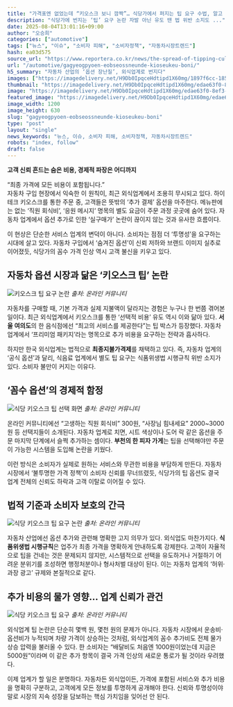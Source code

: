 ```yaml
---
title: "가격표엔 없었는데 “키오스크 보니 깜짝”… 식당가에서 퍼지는 팁 요구 수법, 알고 보니 불법이라고?"
description: "식당가에 번지는 ‘팁’ 요구 논란 자발 아닌 유도 땐 법 위반 소지도 ..."
date: 2025-08-04T13:01:16+09:00
author: "오승희"
categories: ["automotive"]
tags: ["뉴스", "이슈", "소비자 피해", "소비자정책", "자동차시장트렌드"]
hash: ea03d575
source_url: "https://www.reportera.co.kr/news/the-spread-of-tipping-culture-in-domestic-restaurants/"
url: "/automotive/gagyeogpyoen-eobseossneunde-kioseukeu-boni/"
h5_summary: "자동차 산업의 ‘옵션 장난질’, 외식업계로 번지다"
images: ["https://imagedelivery.net/H9Db0IpqceHdtipd1X60mg/1897f6cc-185b-4d96-36a2-5ecb14a2a100/public", "https://imagedelivery.net/H9Db0IpqceHdtipd1X60mg/3ebbc59e-edf2-4453-916f-55d540071700/public", "https://imagedelivery.net/H9Db0IpqceHdtipd1X60mg/edae63f0-8ef3-4a06-b338-c3074a771700/public", "https://imagedelivery.net/H9Db0IpqceHdtipd1X60mg/c3f933ef-ccc6-44fc-5678-fbee170ee900/public", "https://imagedelivery.net/H9Db0IpqceHdtipd1X60mg/2231f791-9e91-4f31-0b78-833c5848d700/public"]
thumbnail: "https://imagedelivery.net/H9Db0IpqceHdtipd1X60mg/edae63f0-8ef3-4a06-b338-c3074a771700/public"
image: "https://imagedelivery.net/H9Db0IpqceHdtipd1X60mg/edae63f0-8ef3-4a06-b338-c3074a771700/public"
featured_image: "https://imagedelivery.net/H9Db0IpqceHdtipd1X60mg/edae63f0-8ef3-4a06-b338-c3074a771700/public"
image_width: 1200
image_height: 630
slug: "gagyeogpyoen-eobseossneunde-kioseukeu-boni"
type: "post"
layout: "single"
news_keywords: "뉴스, 이슈, 소비자 피해, 소비자정책, 자동차시장트렌드"
robots: "index, follow"
draft: false
---
```


**고객 신뢰 흔드는 숨은 비용, 경제적 파장은 어디까지**

  
“최종 가격에 모든 비용이 포함됩니다.”  
자동차 구입 현장에서 익숙한 이 원칙이, 최근 외식업계에서 조용히 무시되고 있다. 하이테크 키오스크를 통한 주문 중, 고객들은 뜻밖의 ‘추가 결제’ 옵션을 마주한다. 메뉴판에는 없는 ‘직원 회식비’, ‘응원 메시지’ 명목의 별도 요금이 주문 과정 곳곳에 숨어 있다. 자동차 업계에서 옵션 추가로 인한 ‘실구매가’ 논란이 끊이지 않는 것과 유사한 흐름이다.

이 현상은 단순한 서비스 업계의 변덕이 아니다. 소비자는 점점 더 ‘투명성’을 요구하는 시대에 살고 있다. 자동차 구입에서 ‘숨겨진 옵션’이 신뢰 저하와 브랜드 이미지 실추로 이어졌듯, 식당가의 꼼수 가격 인상 역시 고객 불신을 키우고 있다.

  
## 자동차 옵션 시장과 닮은 ‘키오스크 팁’ 논란

![키오스크 팁 요구 논란](https://imagedelivery.net/H9Db0IpqceHdtipd1X60mg/3ebbc59e-edf2-4453-916f-55d540071700/public)
*출처: 온라인 커뮤니티*


자동차를 구매할 때, 기본 가격과 실제 지불액이 달라지는 경험은 누구나 한 번쯤 겪어본 일이다. 최근 외식업계에서 키오스크를 통한 ‘선택적 비용’ 유도 역시 이와 닮아 있다. **서울 여의도**의 한 음식점에선 “최고의 서비스를 제공한다”는 팁 박스가 등장했다. 자동차 업계에서 ‘프리미엄 패키지’라는 명목으로 추가 비용을 요구하는 전략과 흡사하다.

하지만 한국 외식업계는 법적으로 **최종지불가격제**를 채택하고 있다. 즉, 자동차 업계의 ‘공식 옵션’과 달리, 식음료 업계에서 별도 팁 요구는 식품위생법 시행규칙 위반 소지가 있다. 소비자 불만이 커지는 이유다.

  
## ‘꼼수 옵션’의 경제적 함정

![식당 키오스크 팁 선택 화면](https://imagedelivery.net/H9Db0IpqceHdtipd1X60mg/1897f6cc-185b-4d96-36a2-5ecb14a2a100/public)
*출처: 온라인 커뮤니티*


온라인 커뮤니티에선 “고생하는 직원 회식비” 300원, “사장님 힘내세요” 2000~3000원 등 선택지들이 소개된다. 자동차 업계로 치면, 시트 색상이나 도어 락 같은 옵션을 주문 마지막 단계에서 슬쩍 추가하는 셈이다. **부천의 한 피자 가게**는 팁을 선택해야만 주문이 가능한 시스템을 도입해 논란을 키웠다.

이런 방식은 소비자가 실제로 원하는 서비스와 무관한 비용을 부담하게 만든다. 자동차 시장에서 ‘불투명한 가격 정책’이 소비자 신뢰를 무너뜨렸듯, 식당가의 팁 옵션도 결국 업계 전체의 신뢰도 하락과 고객 이탈로 이어질 수 있다.

  
## 법적 기준과 소비자 보호의 간극

![식당 키오스크 팁 요구 논란](https://imagedelivery.net/H9Db0IpqceHdtipd1X60mg/2231f791-9e91-4f31-0b78-833c5848d700/public)
*출처: 온라인 커뮤니티*


자동차 산업에선 옵션 추가와 관련해 명확한 고지 의무가 있다. 외식업도 마찬가지다. **식품위생법 시행규칙**은 업주가 최종 가격을 명확하게 안내하도록 강제한다. 고객이 자율적으로 팁을 건네는 것은 문제되지 않지만, 시스템적으로 선택을 유도하거나 거절하기 어려운 분위기를 조성하면 행정처분이나 형사처벌 대상이 된다. 이는 자동차 업계의 ‘허위·과장 광고’ 규제와 본질적으로 같다.

  
## 추가 비용의 물가 영향… 업계 신뢰가 관건

![식당 키오스크 팁 요구](https://imagedelivery.net/H9Db0IpqceHdtipd1X60mg/c3f933ef-ccc6-44fc-5678-fbee170ee900/public)
*출처: 온라인 커뮤니티*


외식업계 팁 논란은 단순히 몇백 원, 몇천 원의 문제가 아니다. 자동차 시장에서 운송비·옵션비가 누적되며 차량 가격이 상승하는 것처럼, 외식업계의 꼼수 추가비도 전체 물가상승 압력을 불러올 수 있다. 한 소비자는 “배달비도 처음엔 1000원이었는데 지금은 5000원”이라며 이 같은 추가 항목이 결국 가격 인상의 새로운 통로가 될 것이라 우려했다.

이제 업계가 할 일은 분명하다. 자동차든 외식업이든, 가격에 포함된 서비스와 추가 비용을 명확히 구분하고, 고객에게 모든 정보를 투명하게 공개해야 한다. 신뢰와 투명성이야말로 시장의 지속 성장을 담보하는 핵심 가치임을 잊어선 안 된다.
